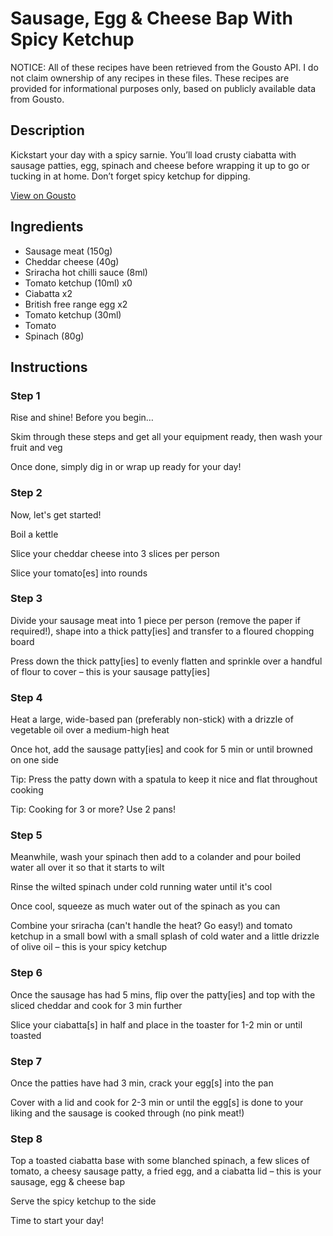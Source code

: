 # Sausage, Egg & Cheese Bap With Spicy Ketchup

NOTICE: All of these recipes have been retrieved from the Gousto API. I do not claim ownership of any recipes in these files. These recipes are provided for informational purposes only, based on publicly available data from Gousto.

## Description

Kickstart your day with a spicy sarnie. You’ll load crusty ciabatta with sausage patties, egg, spinach and cheese before wrapping it up to go or tucking in at home. Don’t forget spicy ketchup for dipping.

[View on Gousto](https://www.gousto.co.uk/recipes/cookbook/breakfast-sausage-egg-cheese-bap-with-spicy-ketchup)

## Ingredients

- Sausage meat (150g)
- Cheddar cheese (40g)
- Sriracha hot chilli sauce (8ml)
- Tomato ketchup (10ml) x0
- Ciabatta x2
- British free range egg x2
- Tomato ketchup (30ml)
- Tomato
- Spinach (80g)

## Instructions


### Step 1

Rise and shine! Before you begin…

Skim through these steps and get all your equipment ready, then wash your fruit and veg

Once done, simply dig in or wrap up ready for your day!


### Step 2

Now, let's get started!

Boil a kettle

Slice your cheddar cheese into 3 slices per person

Slice your tomato[es] into rounds


### Step 3

Divide your sausage meat into 1 piece per person (remove the paper if required!), shape into a thick patty[ies] and transfer to a floured chopping board

Press down the thick patty[ies] to evenly flatten and sprinkle over a handful of flour to cover – this is your sausage patty[ies]


### Step 4

Heat a large, wide-based pan (preferably non-stick) with a drizzle of vegetable oil over a medium-high heat

Once hot, add the sausage patty[ies] and cook for 5 min or until browned on one side

Tip: Press the patty down with a spatula to keep it nice and flat throughout cooking

Tip: Cooking for 3 or more? Use 2 pans!


### Step 5

Meanwhile, wash your spinach then add to a colander and pour boiled water all over it so that it starts to wilt

Rinse the wilted spinach under cold running water until it's cool

Once cool, squeeze as much water out of the spinach as you can

Combine your sriracha (can't handle the heat? Go easy!) and tomato ketchup in a small bowl with a small splash of cold water and a little drizzle of olive oil – this is your spicy ketchup


### Step 6

Once the sausage has had 5 mins, flip over the patty[ies] and top with the sliced cheddar and cook for 3 min further

Slice your ciabatta[s] in half and place in the toaster for 1-2 min or until toasted


### Step 7

Once the patties have had 3 min, crack your egg[s] into the pan

Cover with a lid and cook for 2-3 min or until the egg[s] is done to your liking and the sausage is cooked through (no pink meat!)

### Step 8

Top a toasted ciabatta base with some blanched spinach, a few slices of tomato, a cheesy sausage patty, a fried egg, and a ciabatta lid – this is your sausage, egg & cheese bap

Serve the spicy ketchup to the side

Time to start your day!

